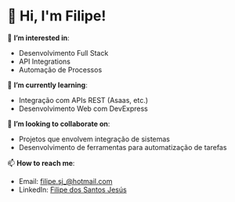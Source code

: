 # 👋 Hi, I'm Filipe!

👀 **I’m interested in**:
- Desenvolvimento Full Stack
- API Integrations
- Automação de Processos

🌱 **I’m currently learning**:
- Integração com APIs REST (Asaas, etc.)
- Desenvolvimento Web com DevExpress

💼 **I’m looking to collaborate on**:
- Projetos que envolvem integração de sistemas
- Desenvolvimento de ferramentas para automatização de tarefas

📫 **How to reach me**:
- Email: filipe.sj_@hotmail.com
- LinkedIn: [Filipe dos Santos Jesús](www.linkedin.com/in/filipedjesus1)




<!---
filipejesus1/filipejesus1 is a ✨ special ✨ repository because its `README.md` (this file) appears on your GitHub profile.
You can click the Preview link to take a look at your changes.
--->
